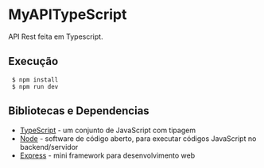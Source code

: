 # MyAPITypeScript

  API Rest feita em Typescript.

## Execução

```
 $ npm install
 $ npm run dev
```
## Bibliotecas e Dependencias

* [TypeScript](https://www.typescriptlang.org) - um conjunto de JavaScript com tipagem
* [Node](https://nodejs.org/en/) - software de código aberto, para executar códigos JavaScript no backend/servidor 
* [Express](https://expressjs.com/pt-br/) - mini framework para desenvolvimento web
